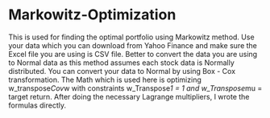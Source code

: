 # Markowitz-Optimization
This is used for finding the optimal portfolio using Markowitz method.
Use your data which you can download from Yahoo Finance and make sure the Excel file you are using is CSV file.
Better to convert the data you are using to Normal data as this method assumes each stock data is Normally distributed. 
You can convert your data to Normal by using Box - Cox transformation.
The Math which is used here is optimizing w_transpose*Cov*w with constraints w_Transpose*1 = 1 and w_Transpose*mu = target return.
After doing the necessary Lagrange multipliers, I wrote the formulas directly.
